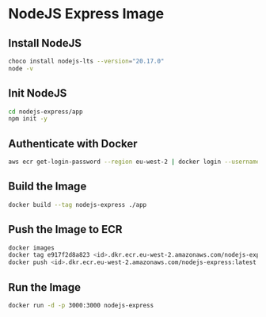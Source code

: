 # NodeJS Express Image

## Install NodeJS

```bash
choco install nodejs-lts --version="20.17.0"
node -v
```

## Init NodeJS

```bash
cd nodejs-express/app
npm init -y
```

## Authenticate with Docker

```bash
aws ecr get-login-password --region eu-west-2 | docker login --username AWS --password-stdin <id>.dkr.ecr.eu-west-2.amazonaws.com
```

## Build the Image

```bash
docker build --tag nodejs-express ./app
```

## Push the Image to ECR

```bash
docker images
docker tag e917f2d8a823 <id>.dkr.ecr.eu-west-2.amazonaws.com/nodejs-express:latest
docker push <id>.dkr.ecr.eu-west-2.amazonaws.com/nodejs-express:latest
```

## Run the Image

```bash
docker run -d -p 3000:3000 nodejs-express
```